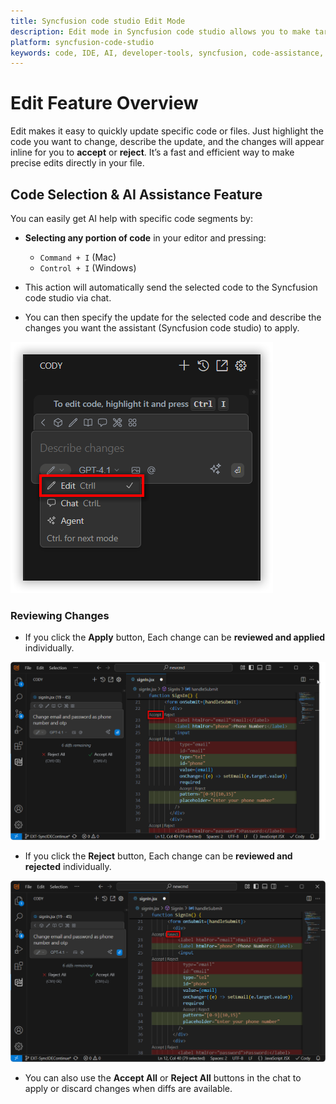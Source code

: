 ```yaml
---
title: Syncfusion code studio Edit Mode
description: Edit mode in Syncfusion code studio allows you to make targeted changes to your codebase with the help of AI.
platform: syncfusion-code-studio
keywords: code, IDE, AI, developer-tools, syncfusion, code-assistance, productivity, UI-generation, bug-fixing, documentation
---
```


# Edit Feature Overview

Edit makes it easy to quickly update specific code or files. Just highlight the code you want to change, describe the update, and the changes will appear inline for you to **accept** or **reject**. It’s a fast and efficient way to make precise edits directly in your file.



## Code Selection & AI Assistance Feature

You can easily get AI help with specific code segments by:

- **Selecting any portion of code** in your editor and pressing:
  - `Command + I` (Mac)  
  - `Control + I` (Windows)

- This action will automatically send the selected code to the Syncfusion code studio via chat.

- You can then specify the update for the selected code and describe the changes you want the assistant (Syncfusion code studio) to apply.

<img src="./feature-images/Edit_img.png" alt="Edit Mode"  />

### Reviewing Changes

- If you click the **Apply** button, Each change can be **reviewed and applied** individually.

<img src="./feature-images/Edit_accept.png" alt="Accept Image"  />
 
- If you click the **Reject** button, Each change can be **reviewed and rejected** individually.

<img src="./feature-images/Edit_reject.png" alt="Reject Image"  />

- You can also use the **Accept All** or **Reject All** buttons in the chat to apply or discard changes when diffs are available.
